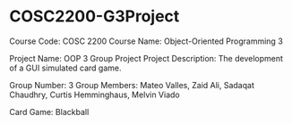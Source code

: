 # COSC2200-G3Project

Course Code: COSC 2200
Course Name: Object-Oriented Programming 3

Project Name: OOP 3 Group Project
Project Description: The development of a GUI simulated card game.  

Group Number: 3
Group Members: Mateo Valles, Zaid Ali, Sadaqat Chaudhry, Curtis Hemminghaus, Melvin Viado 

Card Game: Blackball
